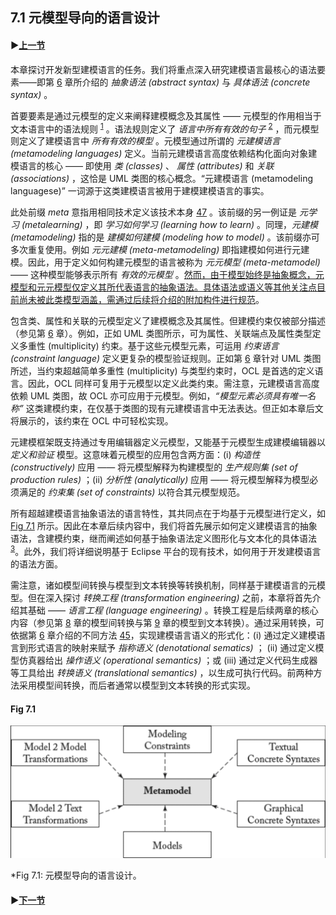 ## 7.1 元模型导向的语言设计

#### ▶[上一节](0.md)

本章探讨开发新型建模语言的任务。我们将重点深入研究建模语言最核心的语法要素——即第 [6](../ch6/0.md) 章所介绍的 *抽象语法 (abstract syntax)* 与 *具体语法 (concrete syntax)* 。

首要要素是通过元模型的定义来阐释建模概念及其属性 —— 元模型的作用相当于文本语言中的语法规则 <sup>[1](0.md#1)</sup> 。语法规则定义了 *语言中所有有效的句子* <sup>[2](0.md#2)</sup> ，而元模型则定义了建模语言中 *所有有效的模型* 。元模型通过所谓的 *元建模语言 (metamodeling languages)* 定义。当前元建模语言高度依赖结构化面向对象建模语言的核心 —— 即使用 *类 (classes)* 、 *属性 (attributes)* 和 *关联 (associations)* ，这恰是 UML 类图的核心概念。“元建模语言 (metamodeling languagese)” 一词源于这类建模语言被用于建模建模语言的事实。

此处前缀 *meta* 意指用相同技术定义该技术本身 [47](../bibliography.md#47) 。该前缀的另一例证是 *元学习 (metalearning)* ，即 *学习如何学习 (learning how to learn)* 。同理，*元建模 (metamodeling)* 指的是 *建模如何建模 (modeling how to model)* 。该前缀亦可多次重复使用。例如 *元元建模 (meta-metamodeling)* 即指建模如何进行元建模。因此，用于定义如何构建元模型的语言被称为 *元元模型 (meta-metamodel)* —— 这种模型能够表示所有 *有效的元模型* 。<ins>然而，由于模型始终是抽象概念，元模型和元元模型仅定义其所代表语言的抽象语法。具体语法或语义等其他关注点目前尚未被此类模型涵盖，需通过后续将介绍的附加构件进行规范</ins>。

包含类、属性和关联的元模型定义了建模概念及其属性。但建模约束仅被部分描述（参见第 [6](../ch6/0.md) 章）。例如，正如 UML 类图所示，可为属性、关联端点及属性类型定义多重性 (multiplicity) 约束。基于这些元模型元素，可运用 *约束语言 (constraint language)* 定义更复杂的模型验证规则。正如第 [6](../ch6/0.md) 章针对 UML 类图所述，当约束超越简单多重性 (multiplicity) 与类型约束时，OCL 是首选的定义语言。因此，OCL 同样可复用于元模型以定义此类约束。需注意，元建模语言高度依赖 UML 类图，故 OCL 亦可应用于元模型。例如，*“模型元素必须具有唯一名称”* 这类建模约束，在仅基于类图的现有元建模语言中无法表达。但正如本章后文将展示的，该约束在 OCL 中可轻松实现。

元建模框架既支持通过专用编辑器定义元模型，又能基于元模型生成建模编辑器以 *定义和验证* 模型。这意味着元模型的应用包含两方面：(i) *构造性 (constructively)* 应用 —— 将元模型解释为构建模型的 *生产规则集 (set of production rules)* ；(ii) *分析性 (analytically)* 应用 —— 将元模型解释为模型必须满足的 *约束集 (set of constraints)* 以符合其元模型规范。

所有超越建模语言抽象语法的语言特性，其共同点在于均基于元模型进行定义，如 [Fig 7.1](#fig-71) 所示。因此在本章后续内容中，我们将首先展示如何定义建模语言的抽象语法，含建模约束，继而阐述如何基于抽象语法定义图形化与文本化的具体语法 <sup>[3](0.md#3)</sup>。此外，我们将详细说明基于 Eclipse 平台的现有技术，如何用于开发建模语言的语法方面。

需注意，诸如模型间转换与模型到文本转换等转换机制，同样基于建模语言的元模型。但在深入探讨 *转换工程 (transformation engineering)* 之前，本章将首先介绍其基础 —— *语言工程 (language engineering)* 。转换工程是后续两章的核心内容（参见第 [8](../ch8/0.md) 章的模型间转换与第 [9](../ch9/0.md) 章的模型到文本转换）。通过采用转换，可依据第 [6](../ch6/0.md) 章介绍的不同方法 [45](../bibliography.md#45)，实现建模语言语义的形式化：(i) 通过定义建模语言到形式语言的映射来赋予 *指称语义 (denotational sematics)* ； (ii) 通过定义模型仿真器给出 *操作语义 (operational semantics)* ；或 (iii) 通过定义代码生成器等工具给出 *转换语义 (translational semantics)* ，以生成可执行代码。前两种方法采用模型间转换，而后者通常以模型到文本转换的形式实现。

#### Fig 7.1
![Fig 7.1](../img/fig7.1.png)

*Fig 7.1: 元模型导向的语言设计。

#### ▶[下一节](2.md)
